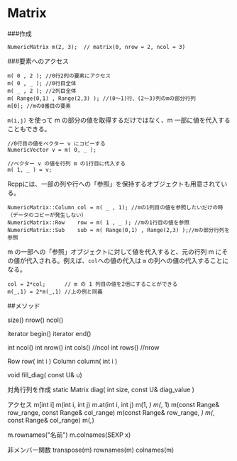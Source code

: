 # Matrix



###作成

```
NumericMatrix m(2, 3);  // matrix(0, nrow = 2, ncol = 3)
```

###要素へのアクセス

```
m( 0 , 2 ); //0行2列の要素にアクセス
m( 0 , _ ); //0行目全体
m( _ , 2 ); //2列目全体
m( Range(0,1) , Range(2,3) ); //(0〜1)行、(2〜3)列のmの部分行列
m[0]; //mの0番目の要素
```

`m(i,j)` を使って m の部分の値を取得するだけではなく、m 一部に値を代入することもできる。

```
//0行目の値をベクター v にコピーする
NumericVector v = m( 0, _ ); 

//ベクター v の値を行列 m の1行目に代入する
m( 1, _ ) = v;
```
Rcppには、一部の列や行への「参照」を保持するオブジェクトも用意されている。

```
NumericMatrix::Column col = m( _ , 1); //mの1列目の値を参照したいだけの時（データのコピーが発生しない）
NumericMatrix::Row    row = m( 1 , _ ); //mの1行目の値を参照
NumericMatrix::Sub    sub = m( Range(0,1) , Range(2,3) );//mの部分行列を参照
```

m の一部への「参照」オブジェクトに対して値を代入すると、元の行列 m にその値が代入される。例えば、`col`への値の代入は `m` の列への値の代入することになる。

```
col = 2*col;      // m の 1 列目の値を2倍にすることができる
m(_,1) = 2*m(_,1) //上の例と同義
```




##メソッド

size()
nrow()
ncol()

iterator begin()
iterator end()

int ncol()
int nrow()
int cols() //ncol
int rows() //nrow

Row row( int i )
Column column( int i )

void fill_diag( const U& u)

対角行列を作成
static Matrix diag( int size, const U& diag_value )

アクセス
m[int i]
m(int i, int j)
m.at(int i, int j)
m(1, _)
m(_, 1)
m(const Range& row_range, const Range& col_range)
m(const Range& row_range, _)
m(_, const Range& col_range)
m(_,_)

m.rownames("名前")
m.colnames(SEXP x)

非メンバー関数
transpose(m)
rownames(m)
colnames(m)

